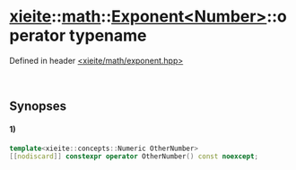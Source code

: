 # [xieite](../../../../../../xieite.md)\:\:[math](../../../../../../math.md)\:\:[Exponent\<Number\>](../../../../exponent.md)\:\:operator typename
Defined in header [<xieite/math/exponent.hpp>](../../../../../../../include/xieite/math/exponent.hpp)

&nbsp;

## Synopses
#### 1)
```cpp
template<xieite::concepts::Numeric OtherNumber>
[[nodiscard]] constexpr operator OtherNumber() const noexcept;
```

